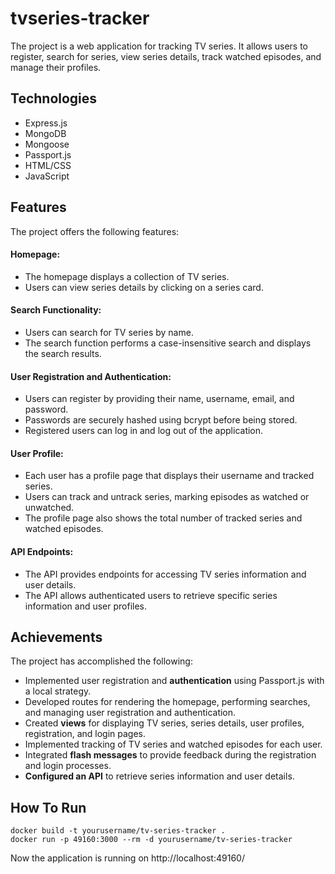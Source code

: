 # tvseries-tracker

The project is a web application for tracking TV series. It allows users to register, search for series, view series details, track watched episodes, and manage their profiles.

## Technologies
- Express.js
- MongoDB
- Mongoose
- Passport.js
- HTML/CSS
- JavaScript

## Features
The project offers the following features:

#### Homepage:
- The homepage displays a collection of TV series.
- Users can view series details by clicking on a series card.
#### Search Functionality:

- Users can search for TV series by name.
- The search function performs a case-insensitive search and displays the search results.

#### User Registration and Authentication:

- Users can register by providing their name, username, email, and password.
- Passwords are securely hashed using bcrypt before being stored.
- Registered users can log in and log out of the application.

#### User Profile:

- Each user has a profile page that displays their username and tracked series.
- Users can track and untrack series, marking episodes as watched or unwatched.
- The profile page also shows the total number of tracked series and watched episodes.

#### API Endpoints:

- The API provides endpoints for accessing TV series information and user details.
- The API allows authenticated users to retrieve specific series information and user profiles.

## Achievements
The project has accomplished the following:

- Implemented user registration and **authentication** using Passport.js with a local strategy.
- Developed routes for rendering the homepage, performing searches, and managing user registration and authentication.
- Created **views** for displaying TV series, series details, user profiles, registration, and login pages.
- Implemented tracking of TV series and watched episodes for each user.
- Integrated **flash messages** to provide feedback during the registration and login processes.
- **Configured an API** to retrieve series information and user details.

## How To Run
```
docker build -t yourusername/tv-series-tracker .
docker run -p 49160:3000 --rm -d yourusername/tv-series-tracker
```

Now the application is running on http://localhost:49160/
